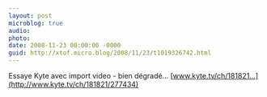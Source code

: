 ```yaml
---
layout: post
microblog: true
audio: 
photo: 
date: 2008-11-23 00:00:00 -0000
guid: http://xtof.micro.blog/2008/11/23/t1019326742.html
---
```

Essaye Kyte avec import video - bien dégradé...  [www.kyte.tv/ch/181821...](http://www.kyte.tv/ch/181821/277434)
